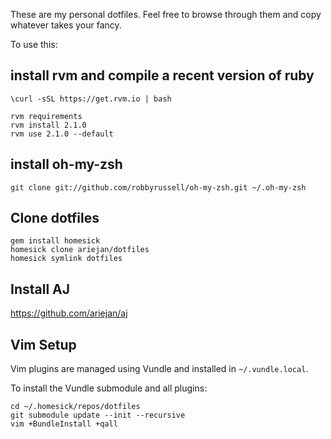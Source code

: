 These are my personal dotfiles. Feel free to browse through them and copy whatever takes your fancy.

To use this:

## install rvm and compile a recent version of ruby
    \curl -sSL https://get.rvm.io | bash
    
    rvm requirements
    rvm install 2.1.0
    rvm use 2.1.0 --default

## install oh-my-zsh

    git clone git://github.com/robbyrussell/oh-my-zsh.git ~/.oh-my-zsh

## Clone dotfiles

    gem install homesick
    homesick clone ariejan/dotfiles
    homesick symlink dotfiles

## Install AJ ##

https://github.com/ariejan/aj

## Vim Setup

Vim plugins are managed using Vundle and installed in `~/.vundle.local`. 

To install the Vundle submodule and all plugins: 

    cd ~/.homesick/repos/dotfiles
    git submodule update --init --recursive
    vim +BundleInstall +qall
